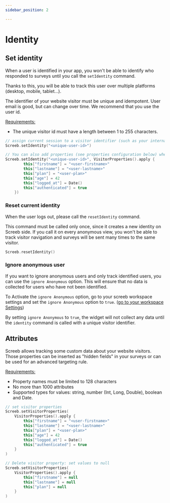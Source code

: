 ```yaml
---
sidebar_position: 2

---
```


# Identity

## Set identity

When a user is identified in your app, you won't be able to identify who responded to surveys until you call the `setIdentity` command.

Thanks to this, you will be able to track this user over multiple platforms (desktop, mobile, tablet...).

The identifier of your website visitor must be unique and idempotent. User email is good, but can change over time. We recommend that you use the user id.

<u>Requirements:</u>

* The unique visitor id must have a length between 1 to 255 characters.

```kotlin
// assign current session to a visitor identifier (such as your internal user id, an email address...)
Screeb.setIdentity("<unique-user-id>")

// You can also add properties (see properties configuration below) when calling `setIdentity` command:
Screeb.setIdentity("<unique-user-id>", VisitorProperties().apply {
        this["firstname"] = "<user-firstname>"
        this["lastname"] = "<user-lastname>"
        this["plan"] = "<user-plan>"
        this["age"] = 42
        this["logged_at"] = Date()
        this["authenticated"] = true
    })
```

### Reset current identity

When the user logs out, please call the `resetIdentity` command.

This command must be called only once, since it creates a new identity on Screeb side. If you call it on every anonymous view, you won't be able to track visitor navigation and surveys will be sent many times to the same visitor.

```kotlin
Screeb.resetIdentity()
```

### Ignore anonymous user

If you want to ignore anonymous users and only track identified users, you can use the `ignore Anonymous` option. This will ensure that no data is collected for users who have not been identified.

To Activate the `ignore Anonymous` option, go to your screeb workspace settings and set the `ignore Anonymous` option to `true`.
([go to your workspace Settings](https://admin.screeb.app/org/last/settings/behaviour))


By setting `ignore Anonymous` to `true`, the widget will not collect any data until the `identity` command is called with a unique visitor identifier.

## Attributes

Screeb allows tracking some custom data about your website visitors. Those properties can be inserted as "hidden fields" in your surveys or can be used for an advanced targeting rule.

<u>Requirements:</u>

* Property names must be limited to 128 characters
* No more than 1000 attributes
* Supported types for values: string, number (Int, Long, Double), boolean and Date.

```kotlin
// set visitor properties
Screeb.setVisitorProperties(
    VisitorProperties().apply {
        this["firstname"] = "<user-firstname>"
        this["lastname"] = "<user-lastname>"
        this["plan"] = "<user-plan>"
        this["age"] = 42
        this["logged_at"] = Date()
        this["authenticated"] = true
    }
)

// Delete visitor property: set values to null
Screeb.setVisitorProperties(
    VisitorProperties().apply {
        this["firstname"] = null
        this["lastname"] = null
        this["plan"] = null
    }
)
```
